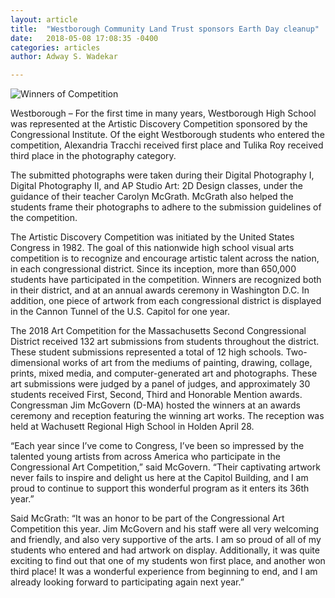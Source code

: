 ```yaml
---
layout: article
title:  "Westborough Community Land Trust sponsors Earth Day cleanup"
date:   2018-05-08 17:08:35 -0400
categories: articles
author: Adway S. Wadekar

---
```


![Winners of Competition](/assets/images/art.jpg)

Westborough – For the first time in many years, Westborough High School was represented at the Artistic Discovery Competition sponsored by the Congressional Institute. Of the eight Westborough students who entered the competition, Alexandria Tracchi received first place and Tulika Roy received third place in the photography category.

The submitted photographs were taken during their Digital Photography I, Digital Photography II, and AP Studio Art: 2D Design classes, under the guidance of their teacher Carolyn McGrath. McGrath also helped the students frame their photographs to adhere to the submission guidelines of the competition.

The Artistic Discovery Competition was initiated by the United States Congress in 1982. The goal of this nationwide high school visual arts competition is to recognize and encourage artistic talent across the nation, in each congressional district. Since its inception, more than 650,000 students have participated in the competition. Winners are recognized both in their district, and at an annual awards ceremony in Washington D.C. In addition, one piece of artwork from each congressional district is displayed in the Cannon Tunnel of the U.S. Capitol for one year.

The 2018 Art Competition for the Massachusetts Second Congressional District received 132 art submissions from students throughout the district. These student submissions represented a total of 12 high schools. Two-dimensional works of art from the mediums of painting, drawing, collage, prints, mixed media, and computer-generated art and photographs. These art submissions were judged by a panel of judges, and approximately 30 students received First, Second, Third and Honorable Mention awards. Congressman Jim McGovern (D-MA) hosted the winners at an awards ceremony and reception featuring the winning art works. The reception was held at Wachusett Regional High School in Holden April 28.

“Each year since I’ve come to Congress, I’ve been so impressed by the talented young artists from across America who participate in the Congressional Art Competition,” said McGovern. “Their captivating artwork never fails to inspire and delight us here at the Capitol Building, and I am proud to continue to support this wonderful program as it enters its 36th year.”

Said McGrath: “It was an honor to be part of the Congressional Art Competition this year. Jim McGovern and his staff were all very welcoming and friendly, and also very supportive of the arts. I am so proud of all of my students who entered and had artwork on display. Additionally, it was quite exciting to find out that one of my students won first place, and another won third place! It was a wonderful experience from beginning to end, and I am already looking forward to participating again next year.”

